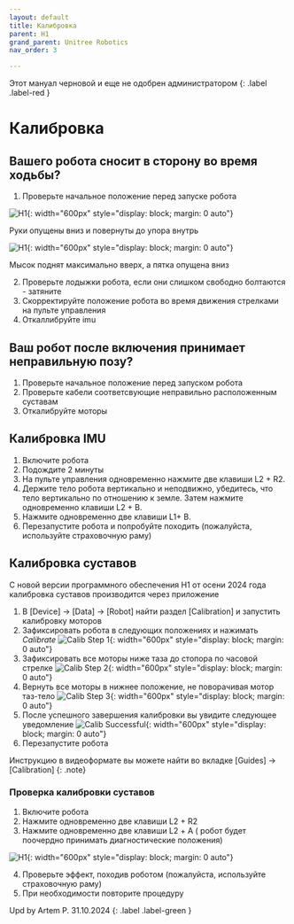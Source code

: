```yaml
---
layout: default
title: Калибровка
parent: H1
grand_parent: Unitree Robotics
nav_order: 3

---
```


Этот мануал черновой и еще не одобрен администратором
{: .label .label-red }

# Калибровка 

## Вашего робота сносит в сторону во время ходьбы?

1. Проверьте начальное положение перед запуске робота

![H1](/assets/images/start_arm.png){: width="600px" style="display: block; margin: 0 auto"}

Руки опущены вниз и повернуты до упора внутрь

![H1](/assets/images/start_leg.png){: width="600px" style="display: block; margin: 0 auto"}


Мысок поднят максимально вверх, а пятка опущена вниз

2. Проверьте лодыжки робота, если они слишком свободно болтаются - затяните 
3. Скорректируйте положение робота во время движения стрелками на пульте управления
4. Откаллибруйте imu

## Ваш робот после включения принимает неправильную позу?

1. Проверьте начальное положение перед запуском робота
2. Проверьте кабели соответсвующие неправильно расположенным суставам
3. Откалибруйте моторы

## Калибровка IMU

1. Включите  робота
2. Подождите 2 минуты
3. На пульте управления одновременно нажмите две клавиши L2 + R2.
3. Держите тело робота вертикально и неподвижно, убедитесь, что тело вертикально по отношению к земле. Затем  нажмите одновременно клавиши L2 + B.
4. Нажмите одновременно две клавиши L1+ B.
5. Перезапустите робота и попробуйте походить (пожалуйста, используйте страховочную раму)

## Калибровка суставов 

С новой версии программного обеспечения H1 от осени 2024 года калибровка суставов производится через приложение
 1. В [Device] -> [Data] -> [Robot] найти раздел [Calibration] и запустить калибровку моторов
 2. Зафиксировать робота в следующих положениях и нажимать *Calibrate* 
![Calib Step 1](/assets/images/h1_cal_step1.png){: width="600px" style="display: block; margin: 0 auto"}
 3. Зафиксировать все моторы ниже таза до стопора по часовой стрелке
![Calib Step 2](/assets/images/h1_cal_step2.png){: width="600px" style="display: block; margin: 0 auto"}
 4. Вернуть все моторы в нижнее положение, не поворачивая мотор таз-тело
![Calib Step 3](/assets/images/h1_cal_step3.png){: width="600px" style="display: block; margin: 0 auto"}
 5. После успешного завершения калибровки вы увидите следующее уведомление
![Calib Successful](/assets/images/h1_cal_suc.png){: width="600px" style="display: block; margin: 0 auto"}
 6. Перезапустите робота

Инструкцию в видеоформате вы можете найти во вкладке [Guides] -> [Calibration]
{: .note}

### Проверка калибровки суставов
 1. Включите робота
 2. Нажмите одновременно две клавиши L2 + R2
 3. Нажмите одновременно две клавиши L2 + А ( робот будет поочердно принимать диагностические положения)
 
![H1](/assets/images/devH1.png){: width="600px" style="display: block; margin: 0 auto"}

 
 4. Проверьте эффект, походив роботом (пожалуйста, используйте страховочную раму)
 5. При необходимости повторите процедуру

Upd by Artem P. 31.10.2024
{: .label .label-green }
